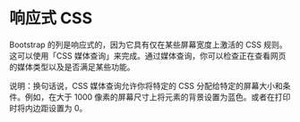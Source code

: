 # 响应式 CSS

Bootstrap 的列是响应式的，因为它具有仅在某些屏幕宽度上激活的 CSS 规则。这可以使用「CSS 媒体查询」来完成。通过媒体查询，你可以检查正在查看网页的媒体类型以及是否满足某些功能。

说明：换句话说，CSS 媒体查询允许你将特定的 CSS 分配给特定的屏幕大小和条件。例如，在大于 1000 像素的屏幕尺寸上将元素的背景设置为蓝色。或者在打印时将内边距设置为 0。

